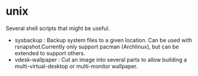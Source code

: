 unix
====

Several shell scripts that might be useful.

- sysbackup : Backup system files to a given location. Can be used with rsnapshot.Currently only support pacman (Archlinux), but can be extended to support others.
- vdesk-wallpaper : Cut an image into several parts to allow building a multi-virtual-desktop or multi-monitor wallpaper. 